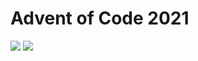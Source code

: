 # Advent of Code 2021

![](https://img.shields.io/badge/days%20completed-1-red)
![](https://img.shields.io/badge/stars%20-2-yellow)
